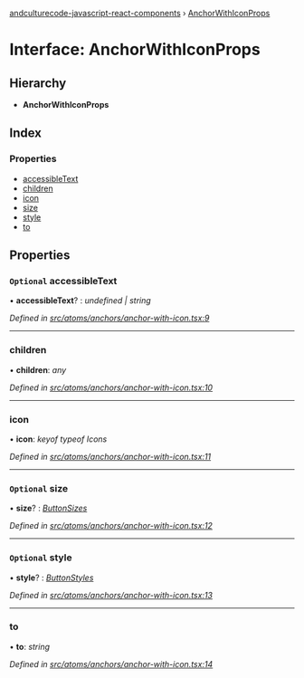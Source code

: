[andculturecode-javascript-react-components](../README.md) › [AnchorWithIconProps](anchorwithiconprops.md)

# Interface: AnchorWithIconProps

## Hierarchy

* **AnchorWithIconProps**

## Index

### Properties

* [accessibleText](anchorwithiconprops.md#optional-accessibletext)
* [children](anchorwithiconprops.md#children)
* [icon](anchorwithiconprops.md#icon)
* [size](anchorwithiconprops.md#optional-size)
* [style](anchorwithiconprops.md#optional-style)
* [to](anchorwithiconprops.md#to)

## Properties

### `Optional` accessibleText

• **accessibleText**? : *undefined | string*

*Defined in [src/atoms/anchors/anchor-with-icon.tsx:9](https://github.com/AndcultureCode/AndcultureCode.JavaScript.React.Components/blob/1237fb1/src/atoms/anchors/anchor-with-icon.tsx#L9)*

___

###  children

• **children**: *any*

*Defined in [src/atoms/anchors/anchor-with-icon.tsx:10](https://github.com/AndcultureCode/AndcultureCode.JavaScript.React.Components/blob/1237fb1/src/atoms/anchors/anchor-with-icon.tsx#L10)*

___

###  icon

• **icon**: *keyof typeof Icons*

*Defined in [src/atoms/anchors/anchor-with-icon.tsx:11](https://github.com/AndcultureCode/AndcultureCode.JavaScript.React.Components/blob/1237fb1/src/atoms/anchors/anchor-with-icon.tsx#L11)*

___

### `Optional` size

• **size**? : *[ButtonSizes](../enums/buttonsizes.md)*

*Defined in [src/atoms/anchors/anchor-with-icon.tsx:12](https://github.com/AndcultureCode/AndcultureCode.JavaScript.React.Components/blob/1237fb1/src/atoms/anchors/anchor-with-icon.tsx#L12)*

___

### `Optional` style

• **style**? : *[ButtonStyles](../enums/buttonstyles.md)*

*Defined in [src/atoms/anchors/anchor-with-icon.tsx:13](https://github.com/AndcultureCode/AndcultureCode.JavaScript.React.Components/blob/1237fb1/src/atoms/anchors/anchor-with-icon.tsx#L13)*

___

###  to

• **to**: *string*

*Defined in [src/atoms/anchors/anchor-with-icon.tsx:14](https://github.com/AndcultureCode/AndcultureCode.JavaScript.React.Components/blob/1237fb1/src/atoms/anchors/anchor-with-icon.tsx#L14)*
